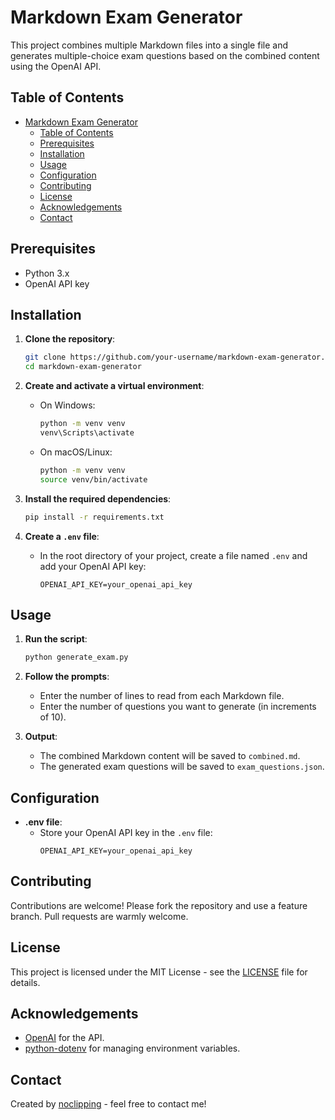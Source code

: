 # Markdown Exam Generator

This project combines multiple Markdown files into a single file and generates multiple-choice exam questions based on the combined content using the OpenAI API.

## Table of Contents

- [Markdown Exam Generator](#markdown-exam-generator)
  - [Table of Contents](#table-of-contents)
  - [Prerequisites](#prerequisites)
  - [Installation](#installation)
  - [Usage](#usage)
  - [Configuration](#configuration)
  - [Contributing](#contributing)
  - [License](#license)
  - [Acknowledgements](#acknowledgements)
  - [Contact](#contact)

## Prerequisites

- Python 3.x
- OpenAI API key

## Installation

1. **Clone the repository**:

   ```bash
   git clone https://github.com/your-username/markdown-exam-generator.git
   cd markdown-exam-generator
   ```

2. **Create and activate a virtual environment**:

   - On Windows:
     ```bash
     python -m venv venv
     venv\Scripts\activate
     ```
   - On macOS/Linux:
     ```bash
     python -m venv venv
     source venv/bin/activate
     ```

3. **Install the required dependencies**:

   ```bash
   pip install -r requirements.txt
   ```

4. **Create a `.env` file**:
   - In the root directory of your project, create a file named `.env` and add your OpenAI API key:
     ```
     OPENAI_API_KEY=your_openai_api_key
     ```

## Usage

1. **Run the script**:

   ```bash
   python generate_exam.py
   ```

2. **Follow the prompts**:

   - Enter the number of lines to read from each Markdown file.
   - Enter the number of questions you want to generate (in increments of 10).

3. **Output**:
   - The combined Markdown content will be saved to `combined.md`.
   - The generated exam questions will be saved to `exam_questions.json`.

## Configuration

- **.env file**:
  - Store your OpenAI API key in the `.env` file:
    ```
    OPENAI_API_KEY=your_openai_api_key
    ```

## Contributing

Contributions are welcome! Please fork the repository and use a feature branch. Pull requests are warmly welcome.

## License

This project is licensed under the MIT License - see the [LICENSE](LICENSE) file for details.

## Acknowledgements

- [OpenAI](https://www.openai.com/) for the API.
- [python-dotenv](https://github.com/theskumar/python-dotenv) for managing environment variables.

## Contact

Created by [noclipping](https://github.com/noclipping) - feel free to contact me!

